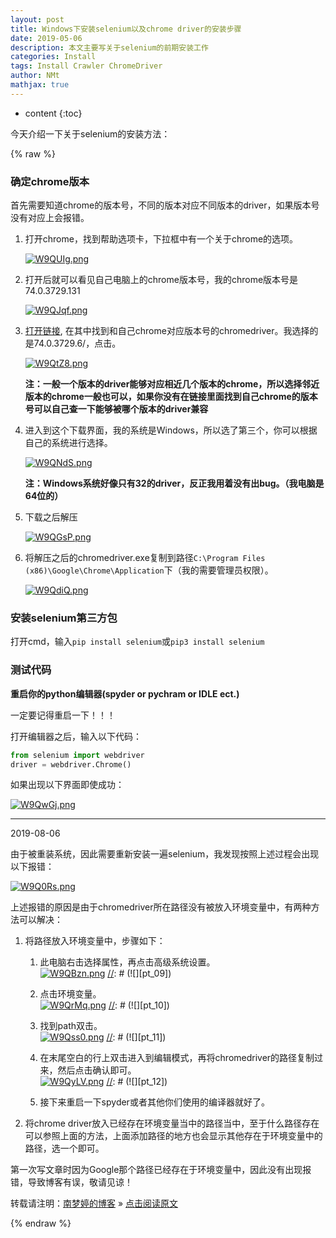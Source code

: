 ```yaml
---
layout: post
title: Windows下安装selenium以及chrome driver的安装步骤  
date: 2019-05-06
description: 本文主要写关于selenium的前期安装工作
categories: Install
tags: Install Crawler ChromeDriver 
author: NMt
mathjax: true
---
```


* content
{:toc}

今天介绍一下关于selenium的安装方法：  

<div style='display: none'>
@@@@
</div>


{% raw %}
### 确定chrome版本  

首先需要知道chrome的版本号，不同的版本对应不同版本的driver，如果版本号没有对应上会报错。  

1. 打开chrome，找到帮助选项卡，下拉框中有一个关于chrome的选项。  

   [//]: # (![][pt_01])
[![W9QUIg.png](https://z3.ax1x.com/2021/07/11/W9QUIg.png)](https://imgtu.com/i/W9QUIg)
  
2. 打开后就可以看见自己电脑上的chrome版本号，我的chrome版本号是74.0.3729.131  

   [//]: # (![][pt_02])
  [![W9QJqf.png](https://z3.ax1x.com/2021/07/11/W9QJqf.png)](https://imgtu.com/i/W9QJqf)
  
3. [打开链接][link_chromedriver], 在其中找到和自己chrome对应版本号的chromedriver。我选择的是74.0.3729.6/，点击。    

   [//]: # (![][pt_03])
  [![W9QtZ8.png](https://z3.ax1x.com/2021/07/11/W9QtZ8.png)](https://imgtu.com/i/W9QtZ8)  
  
   **注：一般一个版本的driver能够对应相近几个版本的chrome，所以选择邻近版本的chrome一般也可以，如果你没有在链接里面找到自己chrome的版本号可以自己查一下能够被哪个版本的driver兼容**  
  

4. 进入到这个下载界面，我的系统是Windows，所以选了第三个，你可以根据自己的系统进行选择。  

   [//]: # (![][pt_04])
[![W9QNdS.png](https://z3.ax1x.com/2021/07/11/W9QNdS.png)](https://imgtu.com/i/W9QNdS)  

   **注：Windows系统好像只有32的driver，反正我用着没有出bug。（我电脑是64位的）**  
  

5. 下载之后解压  

    [//]: # (![][pt_05])
  [![W9QGsP.png](https://z3.ax1x.com/2021/07/11/W9QGsP.png)](https://imgtu.com/i/W9QGsP)  

6. 将解压之后的chromedriver.exe复制到路径`C:\Program Files (x86)\Google\Chrome\Application`下（我的需要管理员权限）。

   [//]: # (![][pt_06])
[![W9QdiQ.png](https://z3.ax1x.com/2021/07/11/W9QdiQ.png)](https://imgtu.com/i/W9QdiQ)  

### 安装selenium第三方包  

打开cmd，输入`pip install selenium`或`pip3 install selenium`  

### 测试代码  

**重启你的python编辑器(spyder or pychram or IDLE ect.)**  

一定要记得重启一下！！！  

打开编辑器之后，输入以下代码：  

```python
from selenium import webdriver
driver = webdriver.Chrome()
```

如果出现以下界面即使成功：

[//]: # (![][pt_07])
[![W9QwGj.png](https://z3.ax1x.com/2021/07/11/W9QwGj.png)](https://imgtu.com/i/W9QwGj)  

---
2019-08-06  

由于被重装系统，因此需要重新安装一遍selenium，我发现按照上述过程会出现以下报错：  

[//]: # (![][pt_08])
[![W9Q0Rs.png](https://z3.ax1x.com/2021/07/11/W9Q0Rs.png)](https://imgtu.com/i/W9Q0Rs)  

上述报错的原因是由于chromedriver所在路径没有被放入环境变量中，有两种方法可以解决：

1. 将路径放入环境变量中，步骤如下：   

   1. 此电脑右击选择属性，再点击高级系统设置。  
      [![W9QBzn.png](https://z3.ax1x.com/2021/07/11/W9QBzn.png)](https://imgtu.com/i/W9QBzn)
      [//]: # (![][pt_09])  
	  
   2. 点击环境变量。  
      [![W9QrMq.png](https://z3.ax1x.com/2021/07/11/W9QrMq.png)](https://imgtu.com/i/W9QrMq)
	  [//]: # (![][pt_10])  
	  
   3. 找到path双击。  
      [![W9Qss0.png](https://z3.ax1x.com/2021/07/11/W9Qss0.png)](https://imgtu.com/i/W9Qss0)
	  [//]: # (![][pt_11])  
	  
   4. 在末尾空白的行上双击进入到编辑模式，再将chromedriver的路径复制过来，然后点击确认即可。  
      [![W9QyLV.png](https://z3.ax1x.com/2021/07/11/W9QyLV.png)](https://imgtu.com/i/W9QyLV)
	  [//]: # (![][pt_12])  
	  
   5. 接下来重启一下spyder或者其他你们使用的编译器就好了。  

2. 将chrome driver放入已经存在环境变量当中的路径当中，至于什么路径存在可以参照上面的方法，上面添加路径的地方也会显示其他存在于环境变量中的路径，选一个即可。  

第一次写文章时因为Google那个路径已经存在于环境变量中，因此没有出现报错，导致博客有误，敬请见谅！  


转载请注明：[南梦婷的博客](https://norah2.github.io) » [点击阅读原文](https://norah2.github.io/2019/05/selenium_install/)   

<!--以下是本文用到的链接  

[pt_01]: /images/posts/selenium_install/01.png
[pt_02]: /images/posts/selenium_install/02.png
[pt_03]: /images/posts/selenium_install/03.png
[pt_04]: /images/posts/selenium_install/04.png
[pt_05]: /images/posts/selenium_install/05.png
[pt_06]: /images/posts/selenium_install/06.png
[pt_07]: /images/posts/selenium_install/07.png
[pt_08]: /images/posts/selenium_install/08.png
[pt_09]: /images/posts/selenium_install/09.png
[pt_10]: /images/posts/selenium_install/10.png
[pt_11]: /images/posts/selenium_install/11.png
[pt_12]: /images/posts/selenium_install/12.png
[![W9QUIg.png](https://z3.ax1x.com/2021/07/11/W9QUIg.png)](https://imgtu.com/i/W9QUIg)
[![W9QJqf.png](https://z3.ax1x.com/2021/07/11/W9QJqf.png)](https://imgtu.com/i/W9QJqf)
[![W9QtZ8.png](https://z3.ax1x.com/2021/07/11/W9QtZ8.png)](https://imgtu.com/i/W9QtZ8)
[![W9QNdS.png](https://z3.ax1x.com/2021/07/11/W9QNdS.png)](https://imgtu.com/i/W9QNdS)
[![W9QGsP.png](https://z3.ax1x.com/2021/07/11/W9QGsP.png)](https://imgtu.com/i/W9QGsP)
[![W9QdiQ.png](https://z3.ax1x.com/2021/07/11/W9QdiQ.png)](https://imgtu.com/i/W9QdiQ)
[![W9QwGj.png](https://z3.ax1x.com/2021/07/11/W9QwGj.png)](https://imgtu.com/i/W9QwGj)
[![W9Q0Rs.png](https://z3.ax1x.com/2021/07/11/W9Q0Rs.png)](https://imgtu.com/i/W9Q0Rs)
[![W9QBzn.png](https://z3.ax1x.com/2021/07/11/W9QBzn.png)](https://imgtu.com/i/W9QBzn)
[![W9QrMq.png](https://z3.ax1x.com/2021/07/11/W9QrMq.png)](https://imgtu.com/i/W9QrMq)
[![W9Qss0.png](https://z3.ax1x.com/2021/07/11/W9Qss0.png)](https://imgtu.com/i/W9Qss0)
[![W9QyLV.png](https://z3.ax1x.com/2021/07/11/W9QyLV.png)](https://imgtu.com/i/W9QyLV)
-->
[link_chromedriver]: http://npm.taobao.org/mirrors/chromedriver/  

{% endraw %}
